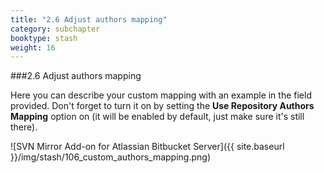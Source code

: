 ```yaml
---
title: "2.6 Adjust authors mapping"
category: subchapter
booktype: stash
weight: 16
---
```

###2.6 Adjust authors mapping

Here you can describe your custom mapping with an example in the field provided.
Don't forget to turn it on by setting the **Use Repository Authors Mapping** option on (it will be enabled by default, just make sure it's still there).

![SVN Mirror Add-on for Atlassian Bitbucket Server]({{ site.baseurl }}/img/stash/106_custom_authors_mapping.png)

[](#up)